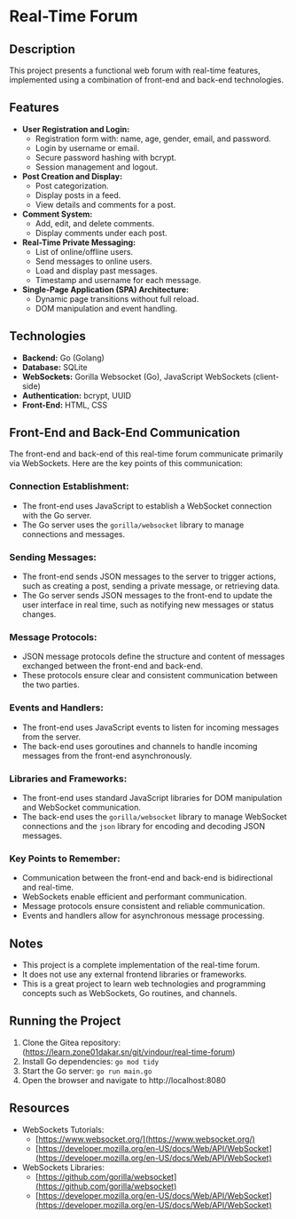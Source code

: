 # **Real-Time Forum**

## **Description**

This project presents a functional web forum with real-time features, implemented using a combination of front-end and back-end technologies.

## **Features**

* **User Registration and Login:**
    * Registration form with: name, age, gender, email, and password.
    * Login by username or email.
    * Secure password hashing with bcrypt.
    * Session management and logout.
* **Post Creation and Display:**
    * Post categorization.
    * Display posts in a feed.
    * View details and comments for a post.
* **Comment System:**
    * Add, edit, and delete comments.
    * Display comments under each post.
* **Real-Time Private Messaging:**
    * List of online/offline users.
    * Send messages to online users.
    * Load and display past messages.
    * Timestamp and username for each message.
* **Single-Page Application (SPA) Architecture:**
    * Dynamic page transitions without full reload.
    * DOM manipulation and event handling.

## **Technologies**

* **Backend:** Go (Golang)
* **Database:** SQLite
* **WebSockets:** Gorilla Websocket (Go), JavaScript WebSockets (client-side)
* **Authentication:** bcrypt, UUID
* **Front-End:** HTML, CSS

## **Front-End and Back-End Communication**

The front-end and back-end of this real-time forum communicate primarily via WebSockets. Here are the key points of this communication:

### **Connection Establishment:**

* The front-end uses JavaScript to establish a WebSocket connection with the Go server.
* The Go server uses the `gorilla/websocket` library to manage connections and messages.

### **Sending Messages:**

* The front-end sends JSON messages to the server to trigger actions, such as creating a post, sending a private message, or retrieving data.
* The Go server sends JSON messages to the front-end to update the user interface in real time, such as notifying new messages or status changes.

### **Message Protocols:**

* JSON message protocols define the structure and content of messages exchanged between the front-end and back-end.
* These protocols ensure clear and consistent communication between the two parties.

### **Events and Handlers:**

* The front-end uses JavaScript events to listen for incoming messages from the server.
* The back-end uses goroutines and channels to handle incoming messages from the front-end asynchronously.

### **Libraries and Frameworks:**

* The front-end uses standard JavaScript libraries for DOM manipulation and WebSocket communication.
* The back-end uses the `gorilla/websocket` library to manage WebSocket connections and the `json` library for encoding and decoding JSON messages.

### **Key Points to Remember:**

* Communication between the front-end and back-end is bidirectional and real-time.
* WebSockets enable efficient and performant communication.
* Message protocols ensure consistent and reliable communication.
* Events and handlers allow for asynchronous message processing.

## **Notes**

* This project is a complete implementation of the real-time forum.
* It does not use any external frontend libraries or frameworks.
* This is a great project to learn web technologies and programming concepts such as WebSockets, Go routines, and channels.

## **Running the Project**

1. Clone the Gitea repository: (https://learn.zone01dakar.sn/git/vindour/real-time-forum)
2. Install Go dependencies: `go mod tidy`
3. Start the Go server: `go run main.go`
4. Open the browser and navigate to http://localhost:8080

## **Resources**

* WebSockets Tutorials:
    * [https://www.websocket.org/](https://www.websocket.org/)
    * [https://developer.mozilla.org/en-US/docs/Web/API/WebSocket](https://developer.mozilla.org/en-US/docs/Web/API/WebSocket)
* WebSockets Libraries:
    * [https://github.com/gorilla/websocket](https://github.com/gorilla/websocket)
    * [https://developer.mozilla.org/en-US/docs/Web/API/WebSocket](https://developer.mozilla.org/en-US/docs/Web/API/WebSocket)
